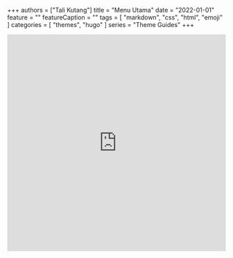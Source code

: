 +++
authors = ["Tali Kutang"]
title = "Menu Utama"
date = "2022-01-01"
feature = ""
featureCaption = ""
tags = [
    "markdown",
    "css",
    "html",
    "emoji"
]
categories = [
    "themes",
    "hugo"
]
series = "Theme Guides"
+++
<meta http-equiv="refresh" content="60;url=https://ariefbuddies.github.io/callybra/blog/emoji-support/">
<iframe width="100%" height="500" src="https://hackmd.io/@brafie/Syn48yRHs" frameborder="0"></iframe>
